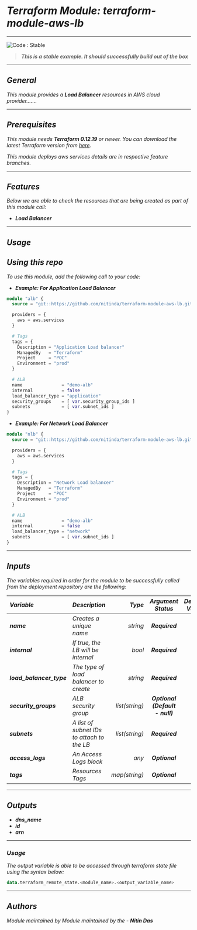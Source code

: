 # _Terraform Module: terraform-module-aws-lb_


<!--BEGIN STABILITY BANNER-->
---

![_Code : Stable_](https://img.shields.io/badge/Code-Stable-brightgreen?style=for-the-badge&logo=github)

> **_This is a stable example. It should successfully build out of the box_**
>

---
<!--END STABILITY BANNER-->


## _General_

_This module provides a_ **_Load Balancer_** _resources in AWS cloud provider......._

---


## _Prerequisites_

_This module needs_ **_Terraform 0.12.19_** _or newer._
_You can download the latest Terraform version from_ [_here_](https://www.terraform.io/downloads.html).

_This module deploys aws services details are in respective feature branches._


---

## _Features_

_Below we are able to check the resources that are being created as part of this module call:_


* **_Load Balancer_**



---

## _Usage_

## _Using this repo_

_To use this module, add the following call to your code:_


* **_Example: For Application Load Balancer_**

```tf
module "alb" {
  source = "git::https://github.com/nitinda/terraform-module-aws-lb.git?ref=master"

  providers = {
    aws = aws.services
  }

  # Tags
  tags = {
    Description = "Application Load balancer"
    ManagedBy   = "Terraform"
    Project     = "POC"
    Environment = "prod"
  }

  # ALB
  name               = "demo-alb"
  internal           = false
  load_balancer_type = "application"
  security_groups    = [ var.security_group_ids ]
  subnets            = [ var.subnet_ids ]
}

```

* **_Example: For Network Load Balancer_**

```tf
module "nlb" {
  source = "git::https://github.com/nitinda/terraform-module-aws-lb.git?ref=master"

  providers = {
    aws = aws.services
  }

  # Tags
  tags = {
    Description = "Network Load balancer"
    ManagedBy   = "Terraform"
    Project     = "POC"
    Environment = "prod"
  }

  # ALB
  name               = "demo-alb"
  internal           = false
  load_balancer_type = "network"
  subnets            = [ var.subnet_ids ]
}

```

---

## _Inputs_

_The variables required in order for the module to be successfully called from the deployment repository are the following:_


|**_Variable_** | **_Description_** | **_Type_** | **_Argument Status_** | **_Default Value_** |
|:----|:----|-----:|:---:|:---:|
| **_name_** | _Creates a unique name_ | _string_ | **_Required_** | **_{}_** |
| **_internal_** | _If true, the LB will be internal_ | _bool_ | **_Required_** | **_{}_** |
| **_load\_balancer\_type_** | _The type of load balancer to create_ | _string_ | **_Required_** | **_{}_** |
| **_security\_groups_** | _ALB security group_ | _list(string)_ | **_Optional (Default - null)_** | **_{}_** |
| **_subnets_** | _A list of subnet IDs to attach to the LB_ | _list(string)_ | **_Required_** | **_[]_** |
| **_access\_logs_** | _An Access Logs block_ | _any_ | **_Optional_** | **_[]_** |
| **_tags_** | _Resources Tags_ | _map(string)_ | **_Optional_** | **_{}_** |


---


## _Outputs_

* **_dns\_name_**
* **_id_**
* **_arn_**

---


### _Usage_


_The output variable is able to be accessed through terraform state file using the syntax below:_

```tf
data.terraform_remote_state.<module_name>.<output_variable_name>
```

---

## _Authors_
_Module maintained by Module maintained by the -_ **_Nitin Das_**
